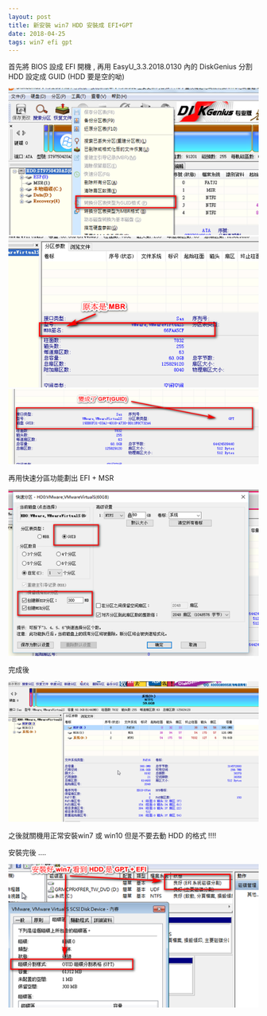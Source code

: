 ```yaml
---
layout: post
title: 新安裝 win7 HDD 安裝成 EFI+GPT
date: 2018-04-25
tags: win7 efi gpt
---
```


首先將 BIOS 設成 EFI 開機 ,
再用 EasyU_3.3.2018.0130 內的 DiskGenius 分割HDD 設定成 GUID (HDD 要是空的呦)

<img src="/images/posts/win7_mbr_gpt/p21.png">

<img src="/images/posts/win7_mbr_gpt/p22.png">

<img src="/images/posts/win7_mbr_gpt/p23.png">

再用快速分區功能劃出 EFI + MSR

<img src="/images/posts/win7_mbr_gpt/p24.png">

完成後

<img src="/images/posts/win7_mbr_gpt/p25.png">

之後就關機用正常安裝win7 或 win10 但是不要去動 HDD 的格式 !!!!

安裝完後 ....

<img src="/images/posts/win7_mbr_gpt/p26.png">
